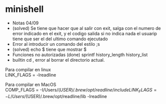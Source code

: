 # minishell

- Notas 04/09
- (solved) Se tiene que hacer que al salir con exit, salga con el numero de error indicado en el exit, y el codigo salida si no indica nada el usuarip tiene que ser el del ultimo comando ejecutado
- Error al introducir un comando del estilo ;s
- (solved) echo $ tiene que mostrar $
- Funciones no autorizadas
	(done) sprintf
	history_length
	history_list
- builtin cd , error al borrar el directorio actual. 


Para compilar en linux  
LINK_FLAGS = -lreadline  

Para compilar en MacOS  
COMP_FLAGS = -I/Users/$(USER)/.brew/opt/readline/include  
LINK_FLAGS = -L/Users/$(USER)/.brew/opt/readline/lib -lreadline